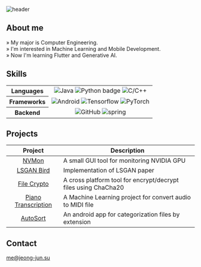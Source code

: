 <div align="left">

  ![header](https://capsule-render.vercel.app/api?type=waving&color=auto&height=220&section=header&text=Welcome%20to&fontSize=70&animation=fadeIn&fontAlignY=38&desc=kuper0201's%20Github&descSize=20&descAlignY=51&descAlign=62)

  ## About me

  <div align="left">
  » My major is Computer Engineering.</br>
  » I'm interested in Machine Learning and Mobile Development.</br>
  » Now I'm learning Flutter and Generative AI.
  </div>
  
  ## Skills
  
  <table>
    <tr align="center">
      <th>Languages</th>
      <td>
        <img alt="Java" src="https://img.shields.io/badge/Java-E89844?style=for-the-badge&logo=openjdk&logoColor=white"/>
        <img alt="Python badge" src="https://img.shields.io/badge/Python-3776AB?style=for-the-badge&logo=Python&logoColor=white"/>
        <img alt="C/C++" src="https://img.shields.io/badge/C/C++-00599C?style=for-the-badge&logo=cplusplus&logoColor=white"/>
      </td>
    </tr>
    <tr align="center">
      <th>Frameworks</th>
      <td>
        <img alt="Android" src="https://img.shields.io/badge/Android-34A853?style=for-the-badge&logo=Android&logoColor=white"/>
        <img alt="Tensorflow" src="https://img.shields.io/badge/Tensorflow-FF6F00?style=for-the-badge&logo=Tensorflow&logoColor=white"/>
        <img alt="PyTorch" src="https://img.shields.io/badge/PyTorch-EE4C2C?style=for-the-badge&logo=PyTorch&logoColor=white"/>
      </td>
    </tr>
    <tr align="center">
      <th>Backend</th>
      <td>
        <img alt="GitHub" src="https://img.shields.io/badge/GitHub-181717?style=for-the-badge&logo=GitHub&logoColor=white"/>
        <img alt="spring" src="https://img.shields.io/badge/Docker-2496ED?style=for-the-badge&logo=Docker&logoColor=white"/>
      </td>
    </tr>
  </table>

  ## Projects
  
  |Project|Description|
  |:---:|---|
  |[NVMon](https://github.com/kuper0201/NVMon)|A small GUI tool for monitoring NVIDIA GPU|
  |[LSGAN Bird](https://github.com/kuper0201/LSGAN_Bird)|Implementation of LSGAN paper|
  |[File Crypto](https://github.com/kuper0201/FileCrypto_Flutter)|A cross platform tool for encrypt/decrypt files using ChaCha20|
  |[Piano Transcription](https://github.com/kuper0201/Piano_Transcription)|A Machine Learning project for convert audio to MIDI file|
  |[AutoSort](https://github.com/kuper0201/AutoSort_Android)|An android app for categorization files by extension|

  ## Contact
  
  me@jeong-jun.su
  
</div>
